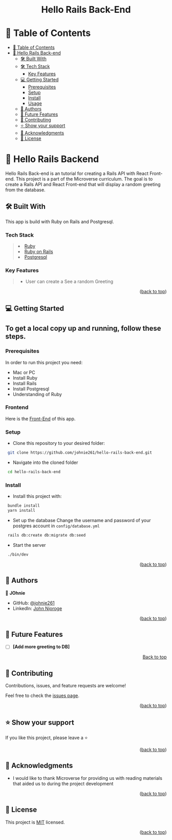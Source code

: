 <a name="readme-top"></a>
<div align="center">
  <br/>

  <h1><b>Hello Rails Back-End</b></h1>
</div>
<a name="readme-top"></a>

<!-- TABLE OF CONTENTS -->

# 📗 Table of Contents

- [📗 Table of Contents](#-table-of-contents)
- [📖 Hello Rails Back-end ](#-hello-rails-back-end-)
  - [🛠 Built With ](#-built-with-)
  - [🛠 Tech Stack ](#-tech-stack-)
    - [Key Features ](#key-features-)
  - [💻 Getting Started ](#-getting-started-)
    - [Prerequisites](#prerequisites)
    - [Setup](#setup)
    - [Install](#install)
    - [Usage](#usage)
  - [👥 Authors](#-authors)
  - [🔭 Future Features](#future-features)
  - [🤝 Contributing ](#-contributing-)
  - [⭐️ Show your support ](#️-show-your-support-)
  - [🙏 Acknowledgments ](#-acknowledgments-)
  - [📝 License ](#-license-)

<!-- PROJECT DESCRIPTION -->

# 📖 Hello Rails Backend <a name="about-project"></a>

Hello Rails Back-end is an tutorial for creating a Rails API with React Front-end. This project is a part of the Microverse curriculum. The goal is to create a Rails API and React Front-end that will display a random greeting from the database.

## 🛠 Built With <a name="built-with"></a>
This app is build with Ruby on Rails and Postgresql.
### Tech Stack <a name="tech-stack"></a>
> <li><a href="https://www.ruby-lang.org/en/">Ruby</a></li>
> <li><a href="https://rubyonrails.org/">Ruby on Rails</a></li>
> <li><a href="https://www.postgresql.org/">Postgresql</a></li>

### Key Features <a name="key-features"></a>

> - User can create a See a random Greeting
<p align="right">(<a href="#readme-top">back to top</a>)</p>

<!-- GETTING STARTED -->

## 💻 Getting Started <a name="getting-started"></a>

## To get a local copy up and running, follow these steps.

### Prerequisites

In order to run this project you need:

- Mac or PC
- Install Ruby
- Install Rails
- Install Postgresql
- Understanding of Ruby

### Frontend

Here is the [Front-End](https://github.com/johnie261/hello-react-front-end) of this app.

### Setup

- Clone this repository to your desired folder:

```sh
 git clone https://github.com/johnie261/hello-rails-back-end.git
```

- Navigate into the cloned folder

```sh
 cd hello-rails-back-end
```
### Install

- Install this project with:

```sh
 bundle install
 yarn install
```

- Set up the database
  Change the username and password of your postgres account in `config/database.yml`

```sh
 rails db:create db:migrate db:seed
```

- Start the server

```sh
 ./bin/dev
```

<p align="right">(<a href="#readme-top">back to top</a>)</p>

<!-- AUTHORS -->
## 👥 Authors <a name="authors"></a>

👤 **JOhnie**

- GitHub: [@johnie261](https://github.com/johnie261)
- LinkedIn: [John Njoroge](https://www.linkedin.com/in/muturijohn/)

<p align="right">(<a href="#readme-top">back to top</a>)</p>
<!-- CONTRIBUTING -->

## 🔭 Future Features <a name="future-features"></a>

- [ ] **[Add more greeting to DB]**

<p align="right"><a href="#readme-top">Back to top</a></p>

## 🤝 Contributing <a name="contributing"></a>

Contributions, issues, and feature requests are welcome!

Feel free to check the [issues page](https://github.com/johnie261/hello-rails-back-end/issues).

<p align="right">(<a href="#readme-top">back to top</a>)</p>

<!-- SUPPORT -->

## ⭐️ Show your support <a name="support"></a>

If you like this project, please leave a ⭐️

<p align="right">(<a href="#readme-top">back to top</a>)</p>

<!-- ACKNOWLEDGEMENTS -->

## 🙏 Acknowledgments <a name="acknowledgements"></a>
- I would like to thank Microverse for providing us with reading materials that aided us to during the project development

<p align="right">(<a href="#readme-top">back to top</a>)</p>

<!-- LICENSE -->

## 📝 License <a name="license"></a>

This project is [MIT](./MIT.md) licensed.

<p align="right">(<a href="#readme-top">back to top</a>)</p>
